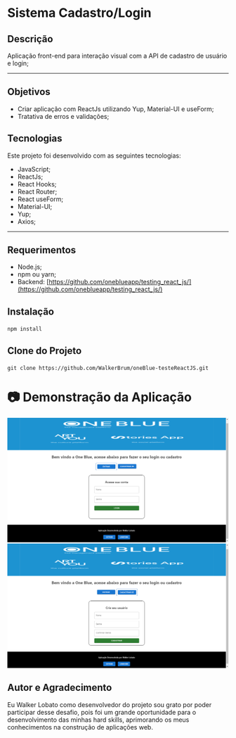 # **Sistema Cadastro/Login** 

## **Descrição**
Aplicação front-end para interação visual com a API de cadastro de usuário e login;

<hr>

## **Objetivos**
- Criar aplicação com ReactJs utilizando Yup, Material-UI e useForm;
- Tratativa de erros e validações;

## **Tecnologias**
Este projeto foi desenvolvido com as seguintes tecnologias: 
- JavaScript;
- ReactJs;
- React Hooks;
- React Router;
- React useForm;
- Material-UI;
- Yup;
- Axios;

<hr>

## **Requerimentos**
- Node.js;
- npm ou yarn;
- Backend: [https://github.com/oneblueapp/testing_react_js/](https://github.com/oneblueapp/testing_react_js/)

## **Instalação**
`npm install`

## **Clone do Projeto**
`git clone https://github.com/WalkerBrum/oneBlue-testeReactJS.git`

# 📷 Demonstração da Aplicação

<img src="page-login.png" title="Print screen da aplicação de login"/>
<img src="page-register.png" title="Print screen da aplicação de cadastro"/>


## **Autor e Agradecimento**
Eu Walker Lobato como desenvolvedor do projeto sou grato por poder participar desse desafio, pois foi um grande oportunidade para o desenvolvimento das minhas hard skills, aprimorando os meus conhecimentos na construção de aplicações web.


